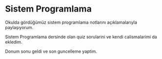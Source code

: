 # Sistem Programlama

Okulda gördüğümüz sistem programlama notlarını açıklamalarıyla paylaşıyorum.


Sistem Programlama dersinde olan quiz sorularini ve kendi calismalarimi da ekledim. 


Donum sonu geldi ve son guncelleme yaptim.
